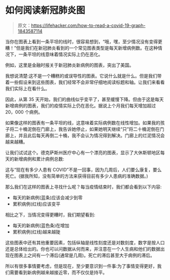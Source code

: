 # 如何阅读新冠肺炎图

> 原文：<https://lifehacker.com/how-to-read-a-covid-19-graph-1843587114>

当你在图表上看到一条平坦的线时，很容易想到，“哦，嘿，至少情况没有变得更糟！”但是我们在新冠肺炎看到的一个常见图表类型是每天新增病例数。在这种情况下，一条平坦的线意味着情况实际上仍在恶化。



例如，这里是金融时报关于新冠肺炎新病例的图表，突出了美国。

我想说清楚:这不是一个糟糕的或误导性的图表。它说什么就是什么。但是我们带着一些假设来到这些图表，我们经常不会非常仔细地阅读标题和轴。让我们来看看我们实际上在看什么。

因此，从第 35 天开始，我们的曲线似乎变平了，甚至缓慢下降。但由于这是每天新增病例的图表，我们的疫情实际上仍在恶化。据说上个月我们每天增加超过 20，000 个病例。

如果像这样的图表有一条平坦的线，这意味着实际病例数在线性增加。如果我的孩子将二十桶泥倒在门廊上，我告诉她停止，如果她明天继续“只”将二十桶泥倒在门廊上，并且此后每天再倒二十桶，我不会认为情况得到解决。门廊上的烂泥情况会越来越糟。

让我们试试这个。德克萨斯州医疗中心有一个漂亮的图表，显示了大休斯顿地区每天的新增病例和累计病例总数:

这与“现在有多少人患有 COVID”不是一回事，因为几周后，人们要么康复，要么死亡。(据我所知，没有简单的方法来获得目前有多少人患病的准确数据。)

那么我们在这样的图表上寻找什么呢？每当疫情结束时，我们都会看到以下内容:

*   每天的新病例(蓝条)应该会减少到零
*   累积病例(红线)应该变平

相比之下，当情况变得更糟时，我们期望看到:

*   每天的新病例(蓝色条)在增加
*   累积病例(红线)越来越陡

这些图表中还有其他重要因素，包括纵轴是线性刻度还是对数刻度，数字是按人口还是总体给出的。你也可以问数据从何而来，并注意在一个人生病和他们的数据出现在图表上之间有一个滞后(通常是几周)。死亡的滞后甚至大于病例的滞后。

所以有很多事情要考虑，但是现在，至少要意识到一件事:为了事情变得更好，我们需要看到新病例越来越接近零，而不仅仅是持平。